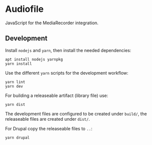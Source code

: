 # Audiofile

JavaScript for the MediaRecorder integration.

## Development

Install `nodejs` and `yarn`, then install the needed dependencies:

    apt install nodejs yarnpkg
    yarn install

Use the different `yarn` scripts for the development workflow:

    yarn lint
    yarn dev

For building a releaseable artifact (library file) use:

    yarn dist

The development files are configured to be created under `build/`, the
releaseable files are created under `dist/`.

For Drupal copy the releaseable files to `..`:

    yarn drupal
